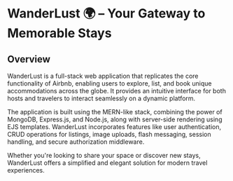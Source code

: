 # WanderLust 🌍 – Your Gateway to Memorable Stays
## Overview
WanderLust is a full-stack web application that replicates the core functionality of Airbnb, enabling users to explore, list, and book unique accommodations across the globe. It provides an intuitive interface for both hosts and travelers to interact seamlessly on a dynamic platform.

The application is built using the MERN-like stack, combining the power of MongoDB, Express.js, and Node.js, along with server-side rendering using EJS templates. WanderLust incorporates features like user authentication, CRUD operations for listings, image uploads, flash messaging, session handling, and secure authorization middleware.

Whether you're looking to share your space or discover new stays, WanderLust offers a simplified and elegant solution for modern travel experiences.
